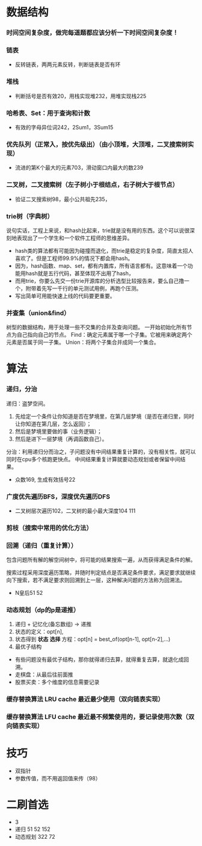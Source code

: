 # 数据结构
### 时间空间复杂度，做完每道题都应该分析一下时间空间复杂度！

### 链表
* 反转链表，两两元素反转，判断链表是否有环
    
### 堆栈
* 判断括号是否有效20，用栈实现堆232，用堆实现栈225

### 哈希表、Set：用于查询和计数
* 有效的字母异位词242，2Sum1，3Sum15

### 优先队列（正常入，按优先级出）（由小顶堆，大顶堆，二叉搜索树实现）
* 流进的第K个最大的元素703，滑动窗口内最大的数239

### 二叉树，二叉搜索树（左子树小于根结点，右子树大于根节点）
* 验证二叉搜索树98，最小公共祖先235，
    
### trie树（字典树）
说句实话，工程上来说，和hash比起来，trie就是没有用的东西。这个可以说很深刻地表现出了一个学生和一个软件工程师的思维差异。
* hash类的算法都有可能因为碰撞而退化，而trie是稳定的复杂度，简直太招人喜欢了。但是工程师99.9%的情况下都会用hash。
* 因为，hash函数、map、set，都有内置库，所有语言都有。这意味着一个功能用hash就是五行代码，甚至体现不出用了hash，
* 而用trie，你要么先交一份trie开源库的分析选型比较报告来，要么自己撸一个，附带着先写一千行的单元测试用例，再跑个压测。
* 写出简单可用能快速上线的代码要更重要。

### 并查集（union&find）
树型的数据结构，用于处理一些不交集的合并及查询问题。
一开始初始化所有节点为自己指向自己的节点。
Find：确定元素属于哪一个子集。它被用来确定两个元素是否属于同一子集。
Union：将两个子集合并成同一个集合。



# 算法
### 递归，分治
递归：盗梦空间。
1. 先给定一个条件让你知道是否在梦境里，在第几层梦境（是否在递归里，同时让你知道在第几层，怎么返回）；
2. 然后是梦境里要做的事（业务逻辑）；
3. 然后是进下一层梦境（再调函数自己）。

分治：利用递归分而治之，子问题没有中间结果重复计算的，没有相关性，就可以同时在cpu多个核跑更快点。
中间结果重复计算就要动态规划或者保留中间结果。

* 众数169, 生成有效括号22

### 广度优先遍历BFS，深度优先遍历DFS
* 二叉树层次遍历102，二叉树的最小最大深度104 111

### 剪枝（搜索中常用的优化方法）

### 回溯（递归（重复计算））
包含问题所有解的解空间树中，将可能的结果搜索一遍，从而获得满足条件的解。

搜索过程采用深度遍历策略，并随时判定结点是否满足条件要求，满足要求就继续向下搜索，若不满足要求则回溯到上一层，这种解决问题的方法称为回溯法。

* N皇后51 52

### 动态规划（dp的p是递推）
1. 递归 + 记忆化(备忘数组) -> 递推
2. 状态的定义：opt[n], 
3. 状态得到 **状态** **选择** 方程：opt[n] = best_of(opt[n-1], opt[n-2],...)
4. 最优子结构

* 有些问题没有最优子结构，那你就得递归去算，就得重复去算，就退化成回溯。
* 走棋盘：从最后往前面推
* 股票买卖：多个维度的信息需要记录


### 缓存替换算法 LRU cache 最近最少使用（双向链表实现）
### 缓存替换算法 LFU cache 最近最不频繁使用的，要记录使用次数（双向链表实现）


# 技巧

* 双指针
* 参数传值，而不用返回值来传（98）

# 二刷首选
* 3
* 递归  51 52 152
* 动态规划 322 72 